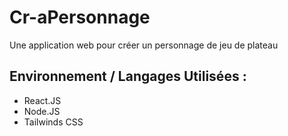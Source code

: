 # Cr-aPersonnage
Une application web pour créer un personnage de jeu de plateau

## Environnement / Langages Utilisées :
- React.JS
- Node.JS
- Tailwinds CSS
